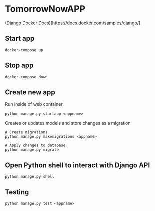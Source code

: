 # TomorrowNowAPP

(Django Docker Docs)[https://docs.docker.com/samples/django/]


## Start app
```
docker-compose up
```

## Stop app
```
docker-compose down
```

## Create new app
Run inside of web container
```
python manage.py startapp <appname>
```

Creates or updates models and store changes as a migration
```
# Create migrations
python manage.py makemigrations <appname>

# Apply changes to database
python manage.py migrate
```

## Open Python shell to interact with Django API
```
python manage.py shell
```

## Testing
```
python manage.py test <appname>
```
